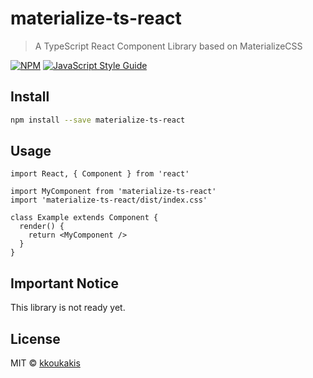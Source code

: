 # materialize-ts-react

> A TypeScript React Component Library based on MaterializeCSS

[![NPM](https://img.shields.io/npm/v/materialize-ts-react.svg)](https://www.npmjs.com/package/materialize-ts-react) [![JavaScript Style Guide](https://img.shields.io/badge/code_style-standard-brightgreen.svg)](https://standardjs.com)

## Install

```bash
npm install --save materialize-ts-react
```

## Usage

```tsx
import React, { Component } from 'react'

import MyComponent from 'materialize-ts-react'
import 'materialize-ts-react/dist/index.css'

class Example extends Component {
  render() {
    return <MyComponent />
  }
}
```

## Important Notice

This library is not ready yet.


## License

MIT © [kkoukakis](https://github.com/kkoukakis)
